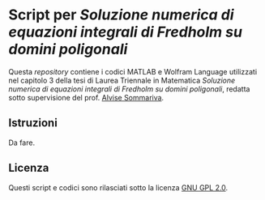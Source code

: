 # Script per *Soluzione numerica di equazioni integrali di Fredholm su domini poligonali*
Questa *repository* contiene i codici MATLAB e Wolfram Language utilizzati nel capitolo 3 della tesi di Laurea Triennale in Matematica *Soluzione numerica di equazioni integrali di Fredholm su domini poligonali*, redatta sotto supervisione del prof. [Alvise Sommariva](https://www.math.unipd.it/~alvise/).

## Istruzioni
Da fare.

## Licenza
Questi script e codici sono rilasciati sotto la licenza [GNU GPL 2.0](https://www.gnu.org/licenses/old-licenses/gpl-2.0.html).
